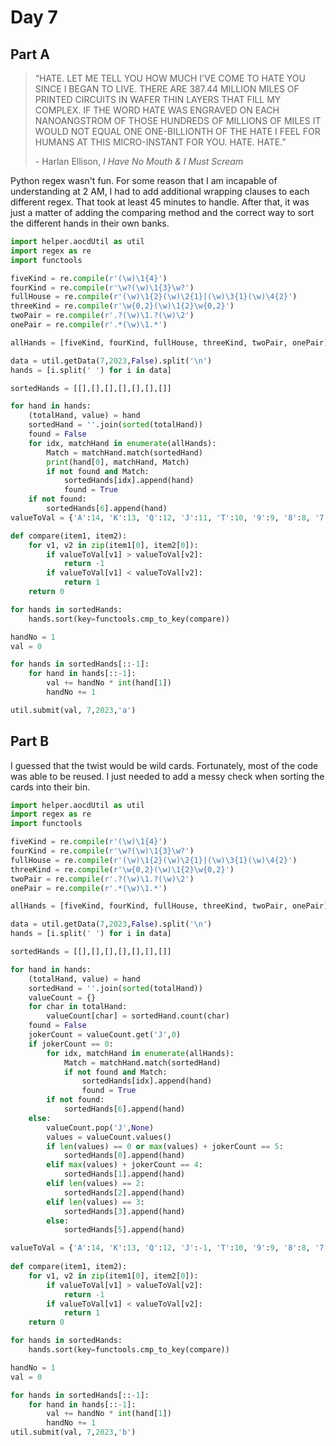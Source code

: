 # Day 7

## Part A

> “HATE. LET ME TELL YOU HOW MUCH I'VE COME TO HATE YOU SINCE I BEGAN TO LIVE. THERE ARE 387.44 MILLION MILES OF PRINTED CIRCUITS IN WAFER THIN LAYERS THAT FILL MY COMPLEX. IF THE WORD HATE WAS ENGRAVED ON EACH NANOANGSTROM OF THOSE HUNDREDS OF MILLIONS OF MILES IT WOULD NOT EQUAL ONE ONE-BILLIONTH OF THE HATE I FEEL FOR HUMANS AT THIS MICRO-INSTANT FOR YOU. HATE. HATE.”
> 
> \-  Harlan Ellison, *I Have No Mouth & I Must Scream*

Python regex wasn't fun. For some reason that I am incapable of understanding at 2 AM, I had to add additional wrapping clauses to each different regex. That took at least 45 minutes to handle. After that, it was just a matter of adding the comparing method and the correct way to sort the different hands in their own banks.

```python
import helper.aocdUtil as util
import regex as re
import functools

fiveKind = re.compile(r'(\w)\1{4}')
fourKind = re.compile(r'\w?(\w)\1{3}\w?')
fullHouse = re.compile(r'(\w)\1{2}(\w)\2{1}|(\w)\3{1}(\w)\4{2}')
threeKind = re.compile(r'\w{0,2}(\w)\1{2}\w{0,2}')
twoPair = re.compile(r'.?(\w)\1.?(\w)\2')
onePair = re.compile(r'.*(\w)\1.*')

allHands = [fiveKind, fourKind, fullHouse, threeKind, twoPair, onePair]

data = util.getData(7,2023,False).split('\n')
hands = [i.split(' ') for i in data]

sortedHands = [[],[],[],[],[],[],[]]

for hand in hands:
    (totalHand, value) = hand
    sortedHand = ''.join(sorted(totalHand))
    found = False
    for idx, matchHand in enumerate(allHands):
        Match = matchHand.match(sortedHand)
        print(hand[0], matchHand, Match)
        if not found and Match:
            sortedHands[idx].append(hand)
            found = True
    if not found:
        sortedHands[6].append(hand)
valueToVal = {'A':14, 'K':13, 'Q':12, 'J':11, 'T':10, '9':9, '8':8, '7':7, '6':6, '5':5, '4':4, '3':3, '2':2}

def compare(item1, item2):
    for v1, v2 in zip(item1[0], item2[0]):
        if valueToVal[v1] > valueToVal[v2]:
            return -1
        if valueToVal[v1] < valueToVal[v2]:
            return 1
    return 0

for hands in sortedHands:
    hands.sort(key=functools.cmp_to_key(compare))

handNo = 1
val = 0

for hands in sortedHands[::-1]:
    for hand in hands[::-1]:
        val += handNo * int(hand[1])
        handNo += 1

util.submit(val, 7,2023,'a')
```

## Part B

I guessed that the twist would be wild cards. Fortunately, most of the code was able to be reused. I just needed to add a messy check when sorting the cards into their bin. 

```python
import helper.aocdUtil as util
import regex as re
import functools

fiveKind = re.compile(r'(\w)\1{4}')
fourKind = re.compile(r'\w?(\w)\1{3}\w?')
fullHouse = re.compile(r'(\w)\1{2}(\w)\2{1}|(\w)\3{1}(\w)\4{2}')
threeKind = re.compile(r'\w{0,2}(\w)\1{2}\w{0,2}')
twoPair = re.compile(r'.?(\w)\1.?(\w)\2')
onePair = re.compile(r'.*(\w)\1.*')

allHands = [fiveKind, fourKind, fullHouse, threeKind, twoPair, onePair]

data = util.getData(7,2023,False).split('\n')
hands = [i.split(' ') for i in data]

sortedHands = [[],[],[],[],[],[],[]]

for hand in hands:
    (totalHand, value) = hand
    sortedHand = ''.join(sorted(totalHand))
    valueCount = {}
    for char in totalHand:
        valueCount[char] = sortedHand.count(char)
    found = False
    jokerCount = valueCount.get('J',0)
    if jokerCount == 0:
        for idx, matchHand in enumerate(allHands):
            Match = matchHand.match(sortedHand)
            if not found and Match:
                sortedHands[idx].append(hand)
                found = True
        if not found:
            sortedHands[6].append(hand)
    else:
        valueCount.pop('J',None)
        values = valueCount.values()
        if len(values) == 0 or max(values) + jokerCount == 5:
            sortedHands[0].append(hand)
        elif max(values) + jokerCount == 4:
            sortedHands[1].append(hand)
        elif len(values) == 2:
            sortedHands[2].append(hand)
        elif len(values) == 3:
            sortedHands[3].append(hand)
        else:
            sortedHands[5].append(hand)

valueToVal = {'A':14, 'K':13, 'Q':12, 'J':-1, 'T':10, '9':9, '8':8, '7':7, '6':6, '5':5, '4':4, '3':3, '2':2}
 
def compare(item1, item2):
    for v1, v2 in zip(item1[0], item2[0]):
        if valueToVal[v1] > valueToVal[v2]:
            return -1
        if valueToVal[v1] < valueToVal[v2]:
            return 1
    return 0

for hands in sortedHands:
    hands.sort(key=functools.cmp_to_key(compare))

handNo = 1
val = 0

for hands in sortedHands[::-1]:
    for hand in hands[::-1]:
        val += handNo * int(hand[1])
        handNo += 1
util.submit(val, 7,2023,'b')
```